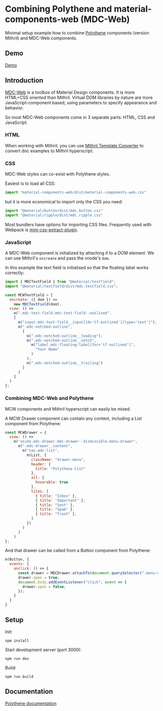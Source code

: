 # Combining Polythene and material-components-web (MDC-Web)

Minimal setup example how to combine [Polythene](https://github.com/ArthurClemens/polythene) components (version Mithril) and MDC-Web components.

## Demo

[Demo](http://arthurclemens.github.io/polythene-mithril-material-components-web)


## Introduction

[MDC-Web](https://github.com/material-components/material-components-web) is a toolbox of Material Design components. It is more HTML+CSS oriented than Mithril. Virtual DOM libraries by nature are more JavaScript-component based, using parameters to specify appearance and behavior.

So most MDC-Web components come in 3 separate parts: HTML, CSS and JavaScript.


<a id="html"></a>
### HTML

When working with Mithril, you can use [Mithril Template Converter](http://arthurclemens.github.io/mithril-template-converter/index.html) to convert doc examples to Mithril hyperscript.


<a id="css"></a>
### CSS

MDC-Web styles can co-exist with Polythene styles.

Easiest is to load all CSS:

~~~javascript
import "material-components-web/dist/material-components-web.css"
~~~

but it is more economical to import only the CSS you need:

~~~javascript
import "@material/button/dist/mdc.button.css"
import "@material/ripple/dist/mdc.ripple.css"
~~~

Most bundlers have options for importing CSS files. Frequently used with Webpack is [mini-css-extract-plugin](https://github.com/webpack-contrib/mini-css-extract-plugin).


<a id="javascript"></a>
### JavaScript

A MDC-Web component is initialized by attaching it to a DOM element. We can use Mithril's `oncreate` and pass the vnode's `dom`.

In this example the text field is initialised so that the floating label works correctly:

~~~javascript
import { MDCTextField } from "@material/textfield";
import "@material/textfield/dist/mdc.textfield.css";

const MCWTextField = {
  oncreate: ({ dom }) =>
    new MDCTextField(dom),
  view: () => 
    m(".mdc-text-field.mdc-text-field--outlined",
    [
      m("input.mdc-text-field__input[id='tf-outlined'][type='text']"),
      m(".mdc-notched-outline",
        [
          m(".mdc-notched-outline__leading"),
          m(".mdc-notched-outline__notch", 
            m("label.mdc-floating-label[for='tf-outlined']", 
              "Your Name"
            )
          ),
          m(".mdc-notched-outline__trailing")
        ]
      )
    ]
  )
};
~~~


<a id="combining-mcw-and-polythene"></a>
### Combining MDC-Web and Polythene

MCW components and Mithril hyperscript can easily be mixed.

A MCW Drawer component can contain any content, including a List component from Polythene:

~~~javascript
const MCWDrawer = {
  view: () => 
    m("aside.mdc-drawer.mdc-drawer--dismissible.menu-drawer", 
      m(".mdc-drawer__content",
        m("nav.mdc-list",
          m(List, {
            className: "drawer-menu",
            header: {
              title: "Polythene List"
            },
            all: {
              hoverable: true
            },
            tiles: [
              { title: "Inbox" },
              { title: "Important" },
              { title: "Sent" },
              { title: "Spam" },
              { title: "Trash" },
            ]
          })
        )
      )
    )
};
~~~

And that drawer can be called from a Button component from Polythene:

~~~javascript
m(Button, {
  events: {
    onclick: () => {
      const drawer = MDCDrawer.attachTo(document.querySelector(".menu-drawer"));
      drawer.open = true;
      document.body.addEventListener("click", event => {
        drawer.open = false;
      });
    }
  }
}
~~~



## Setup

Init:

~~~
npm install
~~~

Start development server (port 3000):

~~~
npm run dev
~~~

Build:

~~~
npm run build
~~~


## Documentation

[Polythene documentation](https://github.com/ArthurClemens/polythene/blob/master/docs/)